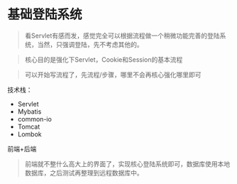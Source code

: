 # 基础登陆系统

> 看Servlet有感而发，感觉完全可以根据流程做一个稍微功能完善的登陆系统，当然，只强调登陆，先不考虑其他的。

> 核心目的是强化下Servlet，Cookie和Session的基本流程

> 可以开始写流程了，先流程/步骤，哪里不会再核心强化哪里即可

技术栈：

- Servlet
- Mybatis
- common-io
- Tomcat
- Lombok

前端+后端

> 前端就不整什么高大上的界面了，实现核心登陆系统即可，数据库使用本地数据库，之后测试再整理到远程数据库中。

